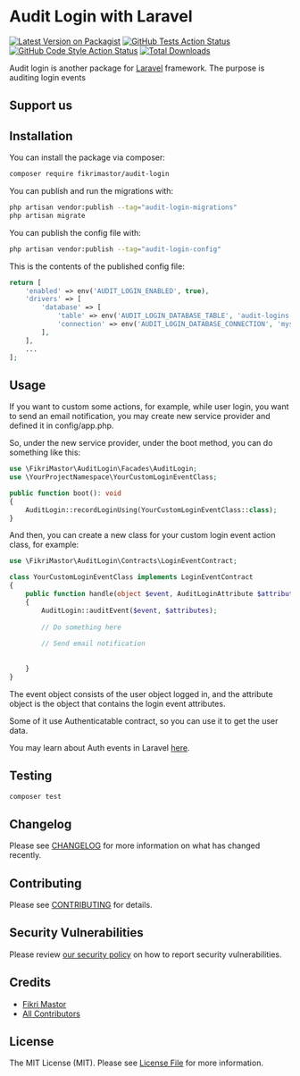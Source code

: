 # Audit Login with Laravel

[![Latest Version on Packagist](https://img.shields.io/packagist/v/fikrimastor/audit-login.svg?style=flat-square)](https://packagist.org/packages/fikrimastor/audit-login)
[![GitHub Tests Action Status](https://img.shields.io/github/actions/workflow/status/fikrimastor/audit-login/run-tests.yml?branch=main&label=tests&style=flat-square)](https://github.com/fikrimastor/audit-login/actions?query=workflow%3Arun-tests+branch%3Amain)
[![GitHub Code Style Action Status](https://img.shields.io/github/actions/workflow/status/fikrimastor/audit-login/fix-php-code-style-issues.yml?branch=main&label=code%20style&style=flat-square)](https://github.com/fikrimastor/audit-login/actions?query=workflow%3A"Fix+PHP+code+style+issues"+branch%3Amain)
[![Total Downloads](https://img.shields.io/packagist/dt/fikrimastor/audit-login.svg?style=flat-square)](https://packagist.org/packages/fikrimastor/audit-login)

Audit login is another package for [Laravel](https://laravel.com/) framework. The purpose is auditing login events

## Support us

## Installation

You can install the package via composer:

```bash
composer require fikrimastor/audit-login
```

You can publish and run the migrations with:

```bash
php artisan vendor:publish --tag="audit-login-migrations"
php artisan migrate
```

You can publish the config file with:

```bash
php artisan vendor:publish --tag="audit-login-config"
```

This is the contents of the published config file:

```php
return [
    'enabled' => env('AUDIT_LOGIN_ENABLED', true),
    'drivers' => [
        'database' => [
            'table' => env('AUDIT_LOGIN_DATABASE_TABLE', 'audit-logins'),
            'connection' => env('AUDIT_LOGIN_DATABASE_CONNECTION', 'mysql'),
        ],
    ],
    ...
];
```

## Usage

If you want to custom some actions, for example, while user login, you want to send an email notification, you may create new service provider and defined it in config/app.php.

So, under the new service provider, under the boot method, you can do something like this:
```php
use \FikriMastor\AuditLogin\Facades\AuditLogin;
use \YourProjectNamespace\YourCustomLoginEventClass;

public function boot(): void
{
    AuditLogin::recordLoginUsing(YourCustomLoginEventClass::class);
}

```

And then, you can create a new class for your custom login event action class, for example:
```php
use \FikriMastor\AuditLogin\Contracts\LoginEventContract;

class YourCustomLoginEventClass implements LoginEventContract
{
    public function handle(object $event, AuditLoginAttribute $attributes): void
    {
        AuditLogin::auditEvent($event, $attributes);
        
        // Do something here
        
        // Send email notification
        
        
    }
}
````

The event object consists of the user object logged in,
and the attribute object is the object that contains the login event attributes.

Some of it use Authenticatable contract, so you can use it to get the user data.

You may learn about Auth events in Laravel [here](https://laravel.com/api/11.x/Illuminate/Auth/Events.html).

## Testing

```bash
composer test
```

## Changelog

Please see [CHANGELOG](CHANGELOG.md) for more information on what has changed recently.

## Contributing

Please see [CONTRIBUTING](CONTRIBUTING.md) for details.

## Security Vulnerabilities

Please review [our security policy](../../security/policy) on how to report security vulnerabilities.

## Credits

- [Fikri Mastor](https://github.com/fikrimastor)
- [All Contributors](../../contributors)

## License

The MIT License (MIT). Please see [License File](LICENSE.md) for more information.
